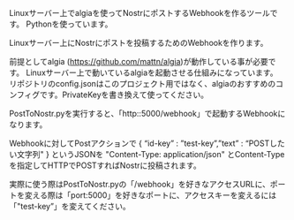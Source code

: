 Linuxサーバー上でalgiaを使ってNostrにポストするWebhookを作るツールです。
Pythonを使っています。

Linuxサーバー上にNostrにポストを投稿するためのWebhookを作ります。

前提としてalgia (https://github.com/mattn/algia)が動作している事が必要です。
Linuxサーバー上で動いているalgiaを起動させる仕組みになっています。
リポジトリのconfig.jsonはこのプロジェクト用ではなく、algiaのおすすめのコンフィグです。PrivateKeyを書き換えて使ってください。

PostToNostr.pyを実行すると、「http:<yourdomain>:5000/webhook」で起動するWebhookになります。

Webhookに対してPostアクションで
{ “id-key” : ”test-key”,”text” : “POSTしたい文字列" }
というJSONを
"Content-Type: application/json" とContent-Typeを指定してHTTPでPOSTすればNostrに投稿されます。

実際に使う際はPostToNostr.pyの「/webhook」を好きなアクセスURLに、ポートを変える際は「port:5000」を好きなポートに、アクセスキーを変えるには「"test-key”」を変えてください。